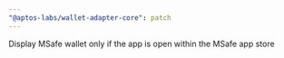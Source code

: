 ```yaml
---
"@aptos-labs/wallet-adapter-core": patch
---
```


Display MSafe wallet only if the app is open within the MSafe app store
